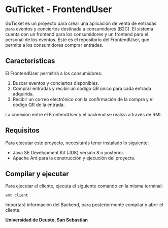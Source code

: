 # GuTicket - FrontendUser

GuTicket es un proyecto para crear una aplicación de venta de entradas para eventos y conciertos destinada a consumidores (B2C). El sistema cuenta con un frontend para los consumidores y un frontend para el personal de los eventos. Este es el repositorio del FrontendUser, que permite a los consumidores comprar entradas.

## Características

El FrontendUser permitirá a los consumidores:

1. Buscar eventos y conciertos disponibles.
2. Comprar entradas y recibir un código QR único para cada entrada adquirida.
3. Recibir un correo electrónico con la confirmación de la compra y el código QR de la entrada.

La conexión entre el FrontendUser y el backend se realiza a través de RMI.

## Requisitos

Para ejecutar este proyecto, necesitarás tener instalado lo siguiente:

- Java SE Development Kit (JDK) versión 8 o posterior.
- Apache Ant para la construcción y ejecución del proyecto.

## Compilar y ejecutar

Para ejecutar el cliente, ejecuta el siguiente comando en la misma terminal:

```ant client```

Importará información del Backend, para posteriormente compilar y abrir el cliente.

**Universidad de Deusto, San Sebastián**